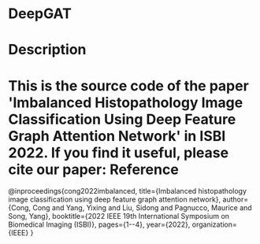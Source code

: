 # DeepGAT
Description
====
This is the source code of the paper 'Imbalanced Histopathology Image Classification Using Deep Feature Graph Attention Network' in ISBI 2022.
If you find it useful, please cite our paper:
Reference
====
@inproceedings{cong2022imbalanced,
  title={Imbalanced histopathology image classification using deep feature graph attention network},
  author={Cong, Cong and Yang, Yixing and Liu, Sidong and Pagnucco, Maurice and Song, Yang},
  booktitle={2022 IEEE 19th International Symposium on Biomedical Imaging (ISBI)},
  pages={1--4},
  year={2022},
  organization={IEEE}
}
